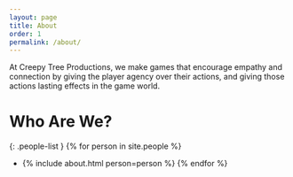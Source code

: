 ```yaml
---
layout: page
title: About
order: 1
permalink: /about/
---
```


At Creepy Tree Productions, we make games that encourage empathy and
connection by giving the player agency over their actions, and giving
those actions lasting effects in the game world.

# Who Are We?

{: .people-list }
{% for person in site.people %}
* {% include about.html person=person %}
{% endfor %}
